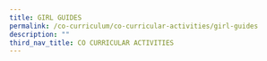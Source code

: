 ```yaml
---
title: GIRL GUIDES
permalink: /co-curriculum/co-curricular-activities/girl-guides
description: ""
third_nav_title: CO CURRICULAR ACTIVITIES
---
```

